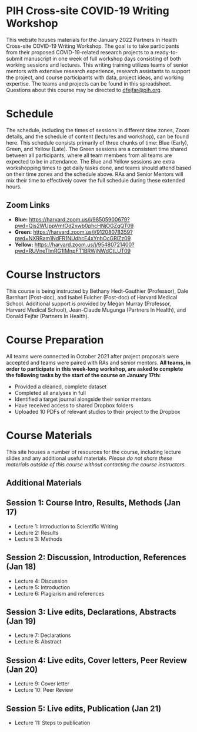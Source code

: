 # PIH Cross-site COVID-19 Writing Workshop
This website houses materials for the January 2022 Partners In Health Cross-site COVID-19 Writing Workshop. The goal is to take participants from their proposed COVID-19-related research projects to a ready-to-submit manuscript in one week of full workshop days consisting of both working sessions and lectures. This writing training utilizes teams of senior mentors with extensive research experience, research assistants to support the project, and course participants with data, project ideas, and working expertise. The teams and projects can be found in this spreadsheet. Questions about this course may be directed to dfejfar@pih.org.

# Schedule
The schedule, including the times of sessions in different time zones, Zoom details, and the schedule of content (lectures and workshop), can be found here. This schedule consists primarily of three chunks of time: Blue (Early), Green, and Yellow (Late). The Green sessions are a consistent time shared between all participants, where all team members from all teams are expected to be in attendance. The Blue and Yellow sessions are extra workshopping times to get daily tasks done, and teams should attend based on their time zones and the schedule above. RAs and Senior Mentors will mix their time to effectively cover the full schedule during these extended hours. 

## Zoom Links
- __Blue:__ https://harvard.zoom.us/j/98505900679?pwd=Qis2WUppVmtOd2xwb0phcHNjOGZqQT09
- __Green:__ https://harvard.zoom.us/j/91208078359?pwd=NXRRam1NdFR1NUdhcE4xYnhOcGRlZz09
- __Yellow:__ https://harvard.zoom.us/j/95480721400?pwd=RUVneTlmRG1IMnpFT1BRWjNWdCtLUT09

# Course Instructors
This course is being instructed by Bethany Hedt-Gauthier (Professor), Dale Barnhart (Post-doc), and Isabel Fulcher (Post-doc) of Harvard Medical School. Additional support is provided by Megan Murray (Professor, Harvard Medical School), Jean-Claude Mugunga (Partners In Health), and Donald Fejfar (Partners In Health).

# Course Preparation
All teams were connected in October 2021 after project proposals were accepted and teams were paired with RAs and senior mentors. __All teams, in order to participate in this week-long workshop, are asked to complete the following tasks by the start of the course on January 17th:__
- Provided a cleaned, complete dataset
- Completed all analyses in full
- Identified a target journal alongside their senior mentors
- Have received access to shared Dropbox folders
- Uploaded 10 PDFs of relevant studies to their project to the Dropbox

# Course Materials
This site houses a number of resources for the course, including lecture slides and any additional useful materials. _Please do not share these materials outside of this course without contacting the course instructors._

## Additional Materials

## Session 1: Course Intro, Results, Methods (Jan 17)
- Lecture 1: Introduction to Scientific Writing
- Lecture 2: Results
- Lecture 3: Methods

## Session 2: Discussion, Introduction, References (Jan 18)
- Lecture 4: Discussion
- Lecture 5: Introduction
- Lecture 6: Plagiarism and references

## Session 3: Live edits, Declarations, Abstracts (Jan 19)
- Lecture 7: Declarations
- Lecture 8: Abstract

## Session 4: Live edits, Cover letters, Peer Review (Jan 20)
- Lecture 9: Cover letter
- Lecture 10: Peer Review

## Session 5: Live edits, Publication (Jan 21)
- Lecture 11: Steps to publication
